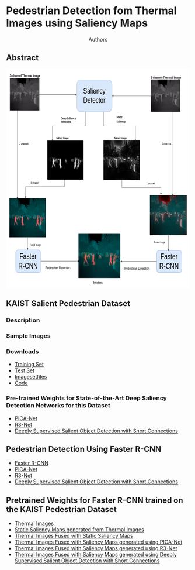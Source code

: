 
# Pedestrian Detection fom Thermal Images using Saliency Maps

<center>Authors</center>

## Abstract

<p><center>
<img src="Block_Diagram_Final_compact.png" width="600" height="600" align="center"/>
</p></center>


## KAIST Salient Pedestrian Dataset

### Description

### Sample Images

### Downloads
- [Training Set]()
- [Test Set]()
- [Imagesetfiles]()
- [Code]()

### Pre-trained Weights for State-of-the-Art Deep Saliency Detection Networks for this Dataset
- [PICA-Net]()
- [R3-Net]()
- [Deeply Supervised Salient Object Detection with Short Connections]()

## Pedestrian Detection Using Faster R-CNN

- [Faster R-CNN]() 
- [PICA-Net]()
- [R3-Net]()
- [Deeply Supervised Salient Object Detection with Short Connections]()

## Pretrained Weights for Faster R-CNN trained on the KAIST Pedestrian Dataset

- [Thermal Images]()
- [Static Saliency Maps generated from Thermal Images]()
- [Thermal Images Fused with Static Saliency Maps]()
- [Thermal Images Fused with Saliency Maps generated using PICA-Net]()
- [Thermal Images Fused with Saliency Maps generated using R3-Net]()
- [Thermal Images Fused with Saliency Maps generated using Deeply Supervised Salient Object Detection with Short Connections]()
